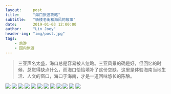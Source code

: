 ```yaml
---
layout:     post
title:      "海口旅游攻略"
subtitle:   "骑楼老街和海风的故事"
date:       2019-01-03 12:00:00
author:     "Lin Joey"
header-img: "img/post.jpg"
tags:
    - 旅游
    - 国内旅游
---
```


>三亚声名太盛，海口总是容易被人忽略。三亚风景的确是好，但回忆的时候，总觉得缺点什么，而海口恰恰填补了这份空缺，这里是体验海南当地生活、人文的窗口，海口于海南，才是一道回味悠长的陈酿。

![](https://linjoey-image.oss-cn-beijing.aliyuncs.com/我是驴友-海口旅游攻略_页面_01.jpg)
![](https://linjoey-image.oss-cn-beijing.aliyuncs.com/我是驴友-海口旅游攻略_页面_02.jpg)
![](https://linjoey-image.oss-cn-beijing.aliyuncs.com/我是驴友-海口旅游攻略_页面_03.jpg)
![](https://linjoey-image.oss-cn-beijing.aliyuncs.com/我是驴友-海口旅游攻略_页面_04.jpg)
![](https://linjoey-image.oss-cn-beijing.aliyuncs.com/我是驴友-海口旅游攻略_页面_05.jpg)
![](https://linjoey-image.oss-cn-beijing.aliyuncs.com/我是驴友-海口旅游攻略_页面_06.jpg)
![](https://linjoey-image.oss-cn-beijing.aliyuncs.com/我是驴友-海口旅游攻略_页面_07.jpg)
![](https://linjoey-image.oss-cn-beijing.aliyuncs.com/我是驴友-海口旅游攻略_页面_08.jpg)
![](https://linjoey-image.oss-cn-beijing.aliyuncs.com/我是驴友-海口旅游攻略_页面_09.jpg)
![](https://linjoey-image.oss-cn-beijing.aliyuncs.com/我是驴友-海口旅游攻略_页面_10.jpg)
![](https://linjoey-image.oss-cn-beijing.aliyuncs.com/我是驴友-海口旅游攻略_页面_11.jpg)
![](https://linjoey-image.oss-cn-beijing.aliyuncs.com/我是驴友-海口旅游攻略_页面_12.jpg)

